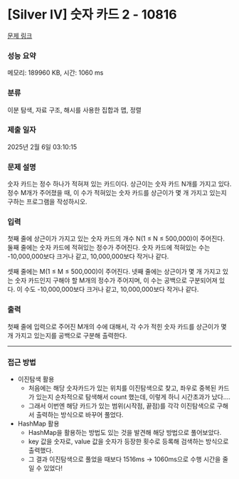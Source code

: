 # [Silver IV] 숫자 카드 2 - 10816 

[문제 링크](https://www.acmicpc.net/problem/10816) 

### 성능 요약

메모리: 189960 KB, 시간: 1060 ms

### 분류

이분 탐색, 자료 구조, 해시를 사용한 집합과 맵, 정렬

### 제출 일자

2025년 2월 6일 03:10:15

### 문제 설명

<p>숫자 카드는 정수 하나가 적혀져 있는 카드이다. 상근이는 숫자 카드 N개를 가지고 있다. 정수 M개가 주어졌을 때, 이 수가 적혀있는 숫자 카드를 상근이가 몇 개 가지고 있는지 구하는 프로그램을 작성하시오.</p>

### 입력 

 <p>첫째 줄에 상근이가 가지고 있는 숫자 카드의 개수 N(1 ≤ N ≤ 500,000)이 주어진다. 둘째 줄에는 숫자 카드에 적혀있는 정수가 주어진다. 숫자 카드에 적혀있는 수는 -10,000,000보다 크거나 같고, 10,000,000보다 작거나 같다.</p>

<p>셋째 줄에는 M(1 ≤ M ≤ 500,000)이 주어진다. 넷째 줄에는 상근이가 몇 개 가지고 있는 숫자 카드인지 구해야 할 M개의 정수가 주어지며, 이 수는 공백으로 구분되어져 있다. 이 수도 -10,000,000보다 크거나 같고, 10,000,000보다 작거나 같다.</p>

### 출력 

 <p>첫째 줄에 입력으로 주어진 M개의 수에 대해서, 각 수가 적힌 숫자 카드를 상근이가 몇 개 가지고 있는지를 공백으로 구분해 출력한다.</p>

***

### 접근 방법
- 이진탐색 활용
  - 처음에는 해당 숫자카드가 있는 위치를 이진탐색으로 찾고, 좌우로 중복된 카드가 있는지 순차적으로 탐색해서 count 했는데, 이렇게 하니 시간초과가 났다....
  - 그래서 이번엔 해당 카드가 있는 범위(시작점, 끝점)를 각각 이진탐색으로 구해서 출력하는 방식으로 바꾸어 풀었다.
- HashMap 활용
  - HashMap을 활용하는 방법도 있는 것을 발견해 해당 방법으로 풀어보았다.
  - key 값을 숫자로, value 값을 숫자가 등장한 횟수로 등록해 검색하는 방식으로 출력했다.
  - 그 결과 이진탐색으로 풀었을 때보다 1516ms -> 1060ms으로 수행 시간을 줄일 수 있었다!
